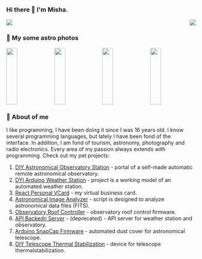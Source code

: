 ### Hi there 👋 I'm Misha.

<div style="display: flex; justify-content: space-between;">
  <img src="https://github-readme-stats.vercel.app/api?username=miksrv&show_icons=true&theme=slateorange&hide_title=true&include_all_commits=true&count_private=true"/>
  <img src="https://github-readme-stats.vercel.app/api/top-langs/?username=miksrv&langs_count=6&layout=compact&theme=slateorange"/>
</div>

### :rocket: My some astro photos

<div style="display: flex; justify-content: space-between;">
  <img src="https://observatory.miksoft.pro/api/public/photo/IC_1396-1155m-2022.06.04_thumb.jpg" style="width: 24%; height: 150px; object-fit: cover;" />
  <img src="https://observatory.miksoft.pro/api/public/photo/NGC_7380-200m-2021.03.21_thumb.jpg" style="width: 24%; height: 150px; object-fit: cover;" />
  <img src="https://observatory.miksoft.pro/api/public/photo/M42-310m-2021.03.16_thumb.jpg" style="width: 24%; height: 150px; object-fit: cover;" />
  <img src="https://observatory.miksoft.pro/api/public/photo/M33-630m-2020.12.25_thumb.jpg" style="width: 24%; height: 150px; object-fit: cover;" />
</div>

### :rocket: About of me

I like programming, I have been doing it since I was 16 years old. I know several programming languages, but lately I have been fond of the interface. In addition, I am fond of tourism, astronomy, photography and radio electronics. Every area of my passion always extends with programming. Check out my pet projects:

1. [DIY Astronomical Observatory Station](https://github.com/miksrv/observatory) - portal of a self-made automatic remote astronomical observatory.
2. [DYI Arduino Weather Station](https://github.com/miksrv/arduino-weather-station) - project is a working model of an automated weather station.
3. [React Personal VCard](https://github.com/miksrv/react-personal-webpage) - my virtual business card.
4. [Astronomical Image Analyzer](https://github.com/miksrv/fits-parser) - script is designed to analyze astronomical data files (FITS).
5. [Observatory Roof Controller](https://github.com/miksrv/indi-rollroof) - observatory roof control firmware.
6. [API Backedn Server](https://github.com/miksrv/api-backend) - (deprecated) - API server for weather station and observatory.
7. [Arduino SnapCap Firmware](https://github.com/miksrv/arduino-snapcap) - automated dust cover for astronomical telescope.
8. [DIY Telescope Thermal Stabilization](https://github.com/miksrv/telescope_thermal_stabilization) - device for telescope thermalstabilization.
